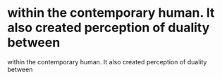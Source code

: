 # within the contemporary human. It also created perception of duality between

within the contemporary human. It also created perception of duality between